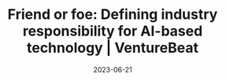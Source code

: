 ---
category:
- .nan
date: 2023-06-21
keyword_suggestion: ubuntu install docker
post_inspiration: https://venturebeat.com/ai/friend-or-foe-defining-industry-responsibility-for-ai-based-technology/
silot_terms: digital automation
title: 'Friend or foe: Defining industry responsibility for AI-based technology |
  VentureBeat'
---